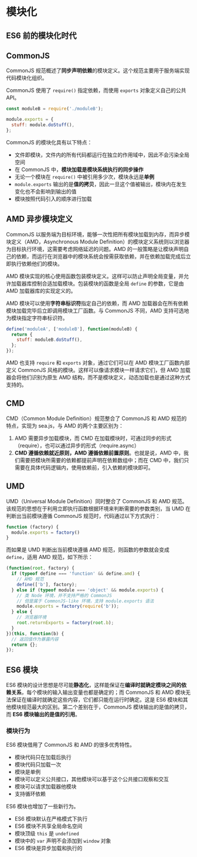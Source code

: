 # 模块化

## ES6 前的模块化时代

## CommonJS

CommonJS 规范概述了**同步声明依赖**的模块定义。这个规范主要用于服务端实现代码模块化组织。

CommonJS 使用了 `require()` 指定依赖，而使用 `exports` 对象定义自己的公共 API。

```js
const moduleB = require('./moduleB');

module.exports = {
  stuff: module.doStuff(),
};
```

CommonJS 的模块化具有以下特点：

- 文件即模块，文件内的所有代码都运行在独立的作用域中，因此不会污染全局空间
- 在 CommonJS 中，**模块加载是模块系统执行的同步操作**
- 无论一个模块在 `require()` 中被引用多少次，模块永远是**单例**
- `module.exports` 输出的是**值的拷贝**，因此一旦这个值被输出，模块内在发生变化也不会影响到输出的值
- 模块按照代码引入的顺序进行加载

## AMD 异步模块定义

CommonJS 以服务端为目标环境，能够一次性把所有模块加载到内存，而异步模块定义（AMD，Asynchronous Module Definition）的模块定义系统则以浏览器为目标执行环境，这需要考虑网络延迟的问题。AMD 的一般策略是让模块声明自己的依赖，而运行在浏览器中的模块系统会按需获取依赖，并在依赖加载完成后立即执行依赖他们的模块。

AMD 模块实现的核心使用函数包装模块定义。这样可以防止声明全局变量，并允许加载器库控制合适加载模块。包装模块的函数是全局 `define` 的参数，它是由 AMD 加载器库的实现定义的。

AMD 模块可以使用**字符串标识符**指定自己的依赖，而 AMD 加载器会在所有依赖模块加载完毕后立即调用模块工厂函数。与 CommonJS 不同，AMD 支持可选地为模块指定字符串标识符。

```js
define('moduleA', ['moduleB'], function(moduleB) {
  return {
    stuff: moduleB.doStuff(),
  };
});
```

AMD 也支持 `require` 和 `exports` 对象，通过它们可以在 AMD 模块工厂函数内部定义 CommonJS 风格的模块。这样可以像请求模块一样请求它们，但 AMD 加载器会将他们识别为原生 AMD 结构，而不是模块定义，动态加载也是通过这种方式支持的。

## CMD

CMD（Common Module Definition）规范整合了 CommonJS 和 AMD 规范的特点，实现为 sea.js，与 AMD 的两个主要区别为：

1. AMD 需要异步加载模块，而 CMD 在加载模块时，可通过同步的形式（require），也可以通过异步的形式（require.async）
2. **CMD 遵循依赖就近原则，AMD 遵循依赖前置原则**。也就是说，AMD 中，我们需要把模块所需要的依赖都提前声明在依赖数组中；而在 CMD 中，我们只需要在具体代码逻辑内，使用依赖前，引入依赖的模块即可。

## UMD

UMD（Universal Module Definition）同时整合了 CommonJS 和 AMD 规范。该规范的思想在于利用立即执行函数根据环境来判断需要的参数类别，当 UMD 在判断出当前模块遵循 CommonJS 规范时，代码通过以下方式执行：

```js
function (factory) {
  module.exports = factory()
}
```

而如果是 UMD 判断出当前模块遵循 AMD 规范，则函数的参数就会变成 `define`，适用 AMD 规范，如下所示：

```js
(function(root, factory) {
  if (typeof define === 'function' && define.amd) {
    // AMD 规范
    define(['b'], factory);
  } else if (typeof module === 'object' && module.exports) {
    // 类 Node 环境，并不支持严格的 CommonJS
    // 但是属于 CommonJS-like 环境，支持 module.exports 语法
    module.exports = factory(require('b'));
  } else {
    // 浏览器环境
    root.returnExports = factory(root.b);
  }
})(this, function(b) {
  // 返回值作为暴露内容
  return {};
});
```

## ES6 模块

ES6 模块的设计思想是尽可能**静态化**，这样能保证在**编译时就确定模块之间的依赖关系**，每个模块的输入输出变量也都是确定的；而 CommonJS 和 AMD 模块无法保证在编译时就确定这些内容，它们都只能在运行时确定。这是 ES6 模块和其他模块规范最大的区别。第二个差别在于，CommonJS 模块输出的是值的拷贝，而 **ES6 模块输出的是值的引用**。

### 模块行为

ES6 模块借用了 CommonJS 和 AMD 的很多优秀特性。

- 模块代码只在加载后执行
- 模块代码只加载一次
- 模块是单例
- 模块可以定义公共接口，其他模块可以基于这个公共接口观察和交互
- 模块可以请求加载器他模块
- 支持循环依赖

ES6 模块也增加了一些新行为。

- ES6 模块默认在严格模式下执行
- ES6 模块不共享全局命名空间
- 模块顶级 `this` 是 `undefined`
- 模块中的 `var` 声明不会添加到 `window` 对象
- ES6 模块是异步加载和执行的
